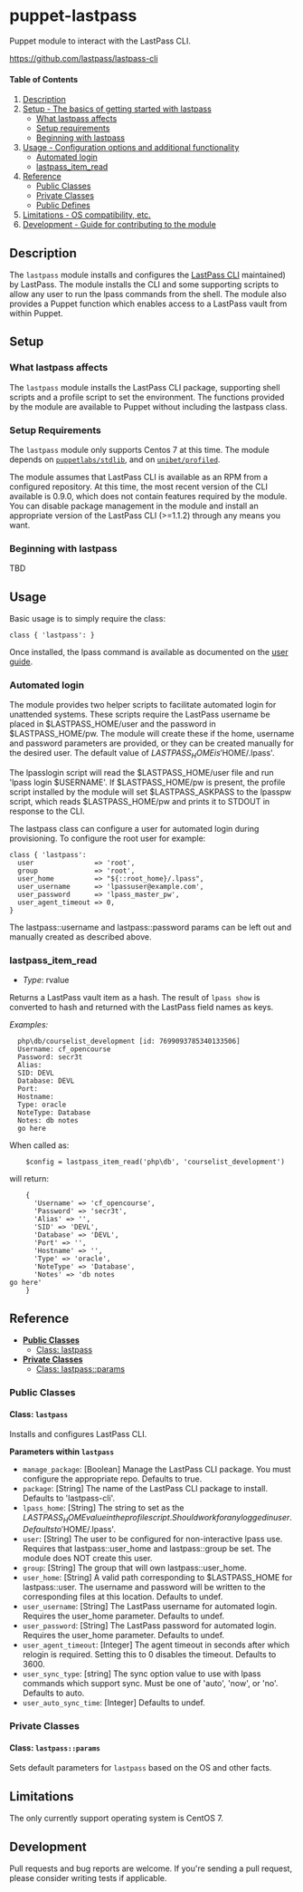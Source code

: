 # puppet-lastpass

Puppet module to interact with the LastPass CLI.

https://github.com/lastpass/lastpass-cli

#### Table of Contents

1. [Description](#description)
2. [Setup - The basics of getting started with lastpass](#setup)
    - [What lastpass affects](#what-lastpass-affects)
    - [Setup requirements](#setup-requirements)
    - [Beginning with lastpass](#beginning-with-lastpass)
3. [Usage - Configuration options and additional functionality](#usage)
    - [Automated login](#automated-login)
    - [lastpass_item_read](#lastpass_item_read)
4. [Reference](#reference)
    - [Public Classes](#public-classes)
    - [Private Classes](#private-classes)
    - [Public Defines](#public-defines)
5. [Limitations - OS compatibility, etc.](#limitations)
6. [Development - Guide for contributing to the module](#development)

## Description

The `lastpass` module installs and configures the [LastPass CLI](https://github.com/lastpass/lastpass-cli) maintained) by LastPass. The module installs the CLI and some supporting scripts to allow any user to run the lpass commands from the shell. The module also provides a Puppet function which enables access to a LastPass vault from within Puppet.

## Setup

### What lastpass affects

The `lastpass` module installs the LastPass CLI package, supporting shell scripts and a profile script to set the environment. The functions provided by the module are available to Puppet without including the lastpass class.

### Setup Requirements

The `lastpass` module only supports Centos 7 at this time. The module depends on [`puppetlabs/stdlib`](https://forge.puppetlabs.com/puppetlabs/stdlib), and on [`unibet/profiled`](https://forge.puppet.com/unibet/profiled).

The module assumes that LastPass CLI is available as an RPM from a configured repository. At this time, the most recent version of the CLI available is 0.9.0, which does not contain features required by the module. You can disable package management in the module and install an appropriate version of the LastPass CLI (>=1.1.2) through any means you want.

### Beginning with lastpass

TBD

## Usage

Basic usage is to simply require the class:
```puppet
class { 'lastpass': }

```

Once installed, the lpass command is available as documented on the [user guide](https://lastpass.github.io/lastpass-cli/lpass.1.html).

### Automated login

The module provides two helper scripts to facilitate automated login for unattended systems. These scripts require the LastPass username be placed in $LASTPASS_HOME/user and the password in $LASTPASS_HOME/pw. The module will create these if the home, username and password parameters are provided, or they can be created manually for the desired user. The default value of $LASTPASS_HOME is '$HOME/.lpass'.

The lpasslogin script will read the $LASTPASS_HOME/user file and run 'lpass login $USERNAME'. If $LASTPASS_HOME/pw is present, the profile script installed by the module will set $LASTPASS_ASKPASS to the lpasspw script, which reads $LASTPASS_HOME/pw and prints it to STDOUT in response to the CLI.

The lastpass class can configure a user for automated login during provisioning. To configure the root user for example:
```puppet
class { 'lastpass':
  user               => 'root',
  group              => 'root',
  user_home          => "${::root_home}/.lpass",
  user_username      => 'lpassuser@example.com',
  user_password      => 'lpass_master_pw',
  user_agent_timeout => 0,
}

```

The lastpass::username and lastpass::password params can be left out and manually created as described above.

### lastpass_item_read

- *Type*: rvalue

Returns a LastPass vault item as a hash. The result of `lpass show` is converted to hash and returned with the LastPass field names as keys.

*Examples:*

```
  php\db/courselist_development [id: 7699093785340133506]
  Username: cf_opencourse
  Password: secr3t
  Alias: 
  SID: DEVL
  Database: DEVL
  Port: 
  Hostname: 
  Type: oracle
  NoteType: Database
  Notes: db notes
  go here
```

When called as:

```puppet
    $config = lastpass_item_read('php\db', 'courselist_development')
```

will return:

```puppet
    {
      'Username' => 'cf_opencourse',
      'Password' => 'secr3t',
      'Alias' => '',
      'SID' => 'DEVL',
      'Database' => 'DEVL',
      'Port' => '',
      'Hostname' => '',
      'Type' => 'oracle',
      'NoteType' => 'Database',
      'Notes' => 'db notes
go here'
    }
```


## Reference
 - [**Public Classes**](#public-classes)
    - [Class: lastpass](#class-lastpass)
 - [**Private Classes**](#private-classes)
    - [Class: lastpass::params](#class-lastpassparams)

### Public Classes

#### Class: `lastpass`

Installs and configures LastPass CLI.

**Parameters within `lastpass`**
- `manage_package`: [Boolean] Manage the LastPass CLI package. You must configure the appropriate repo. Defaults to true.
- `package`: [String] The name of the LastPass CLI package to install. Defaults to 'lastpass-cli'.
- `lpass_home`: [String] The string to set as the $LASTPASS_HOME value in the profile script. Should work for any logged in user. Defaults to '$HOME/.lpass'.
- `user`: [String] The user to be configured for non-interactive lpass use. Requires that lastpass::user_home and lastpass::group be set. The module does NOT create this user.
- `group`: [String] The group that will own lastpass::user_home.
- `user_home`: [String] A valid path corresponding to $LASTPASS_HOME for lastpass::user. The username and password will be written to the corresponding files at this location. Defaults to undef.
- `user_username`: [String] The LastPass username for automated login. Requires the user_home parameter. Defaults to undef.
- `user_password`: [String] The LastPass password for automated login. Requires the user_home parameter. Defaults to undef.
- `user_agent_timeout`: [Integer] The agent timeout in seconds after which relogin is required. Setting this to 0 disables the timeout. Defaults to 3600.
- `user_sync_type`: [string] The sync option value to use with lpass commands which support sync. Must be one of 'auto', 'now', or 'no'. Defaults to auto.
- `user_auto_sync_time`: [Integer]  Defaults to undef.

### Private Classes

#### Class: `lastpass::params`

Sets default parameters for `lastpass` based on the OS and other facts.

## Limitations

The only currently support operating system is CentOS 7.

## Development

Pull requests and bug reports are welcome. If you're sending a pull request, please consider
writing tests if applicable.
